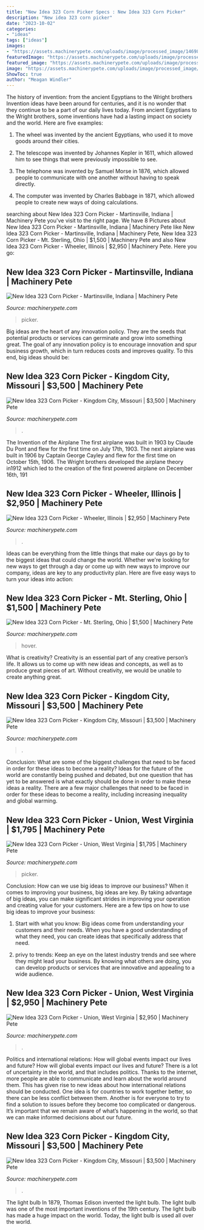 ```yaml
---
title: "New Idea 323 Corn Picker Specs : New Idea 323 Corn Picker"
description: "New idea 323 corn picker"
date: "2023-10-02"
categories:
- "ideas"
tags: ["ideas"]
images:
- "https://assets.machinerypete.com/uploads/image/processed_image/14698844/img.axd"
featuredImage: "https://assets.machinerypete.com/uploads/image/processed_image/14610955/img.axd"
featured_image: "https://assets.machinerypete.com/uploads/image/processed_image/4657151/img.axd"
image: "https://assets.machinerypete.com/uploads/image/processed_image/14698978/img.axd"
ShowToc: true
author: "Meagan Windler"
---
```



The history of invention: from the ancient Egyptians to the Wright brothers
Invention ideas have been around for centuries, and it is no wonder that they continue to be a part of our daily lives today. From ancient Egyptians to the Wright brothers, some inventions have had a lasting impact on society and the world. Here are five examples:
1) The wheel was invented by the ancient Egyptians, who used it to move goods around their cities.

2) The telescope was invented by Johannes Kepler in 1611, which allowed him to see things that were previously impossible to see.

3) The telephone was invented by Samuel Morse in 1876, which allowed people to communicate with one another without having to speak directly.

4) The computer was invented by Charles Babbage in 1871, which allowed people to create new ways of doing calculations.

	

		
searching about New Idea 323 Corn Picker - Martinsville, Indiana | Machinery Pete you've visit to the right page. We have 8 Pictures about New Idea 323 Corn Picker - Martinsville, Indiana | Machinery Pete like New Idea 323 Corn Picker - Martinsville, Indiana | Machinery Pete, New Idea 323 Corn Picker - Mt. Sterling, Ohio | $1,500 | Machinery Pete and also New Idea 323 Corn Picker - Wheeler, Illinois | $2,950 | Machinery Pete. Here you go:
		
    
## New Idea 323 Corn Picker - Martinsville, Indiana | Machinery Pete

<img loading=lazy src="https://assets.machinerypete.com/uploads/image/processed_image/4657151/img.axd" onerror="this.onerror=null;this.src='https://tse3.mm.bing.net/th?id=OIP.6SgjAU83oJNcsDseYN91sQHaFj&amp;pid=15.1';" alt="New Idea 323 Corn Picker - Martinsville, Indiana | Machinery Pete">

_Source: machinerypete.com_

>picker. 

	

Big ideas are the heart of any innovation policy. They are the seeds that potential products or services can germinate and grow into something great. The goal of any innovation policy is to encourage innovation and spur business growth, which in turn reduces costs and improves quality. To this end, big ideas should be: 

    
## New Idea 323 Corn Picker - Kingdom City, Missouri | $3,500 | Machinery Pete

<img loading=lazy src="https://assets.machinerypete.com/uploads/image/processed_image/14698978/img.axd" onerror="this.onerror=null;this.src='https://tse4.mm.bing.net/th?id=OIP.4DOA976d6yI0-rM_S5bGfAHaE8&amp;pid=15.1';" alt="New Idea 323 Corn Picker - Kingdom City, Missouri | $3,500 | Machinery Pete">

_Source: machinerypete.com_

>. 

	

The Invention of the Airplane
The first airplane was built in 1903 by Claude Du Pont and flew for the first time on July 17th, 1903. The next airplane was built in 1906 by Captain George Cayley and flew for the first time on October 15th, 1906. The Wright brothers developed the airplane theory in1912 which led to the creation of the first powered airplane on December 16th, 191
    
## New Idea 323 Corn Picker - Wheeler, Illinois | $2,950 | Machinery Pete

<img loading=lazy src="https://assets.machinerypete.com/uploads/image/processed_image/14610955/img.axd" onerror="this.onerror=null;this.src='https://tse1.mm.bing.net/th?id=OIP.RPx9UrsfsoYvY11yFjUpwwHaFj&amp;pid=15.1';" alt="New Idea 323 Corn Picker - Wheeler, Illinois | $2,950 | Machinery Pete">

_Source: machinerypete.com_

>. 

	

Ideas can be everything from the little things that make our days go by to the biggest ideas that could change the world. Whether we're looking for new ways to get through a day or come up with new ways to improve our company, ideas are key to any productivity plan. Here are five easy ways to turn your ideas into action: 

    
## New Idea 323 Corn Picker - Mt. Sterling, Ohio | $1,500 | Machinery Pete

<img loading=lazy src="https://assets.machinerypete.com/uploads/image/processed_image/13752204/img.axd" onerror="this.onerror=null;this.src='https://tse4.mm.bing.net/th?id=OIP.4gvvU1nIreqVsghlc5PVZgHaFj&amp;pid=15.1';" alt="New Idea 323 Corn Picker - Mt. Sterling, Ohio | $1,500 | Machinery Pete">

_Source: machinerypete.com_

>hover. 

	

What is creativity?
Creativity is an essential part of any creative person’s life. It allows us to come up with new ideas and concepts, as well as to produce great pieces of art. Without creativity, we would be unable to create anything great.

    
## New Idea 323 Corn Picker - Kingdom City, Missouri | $3,500 | Machinery Pete

<img loading=lazy src="https://assets.machinerypete.com/uploads/image/processed_image/14698844/img.axd" onerror="this.onerror=null;this.src='https://tse2.mm.bing.net/th?id=OIP.IvHjOK6HhNG2GozUAvHIUAHaE8&amp;pid=15.1';" alt="New Idea 323 Corn Picker - Kingdom City, Missouri | $3,500 | Machinery Pete">

_Source: machinerypete.com_

>. 

	

Conclusion: What are some of the biggest challenges that need to be faced in order for these ideas to become a reality?
Ideas for the future of the world are constantly being pushed and debated, but one question that has yet to be answered is what exactly should be done in order to make these ideas a reality. There are a few major challenges that need to be faced in order for these ideas to become a reality, including increasing inequality and global warming.

    
## New Idea 323 Corn Picker - Union, West Virginia | $1,795 | Machinery Pete

<img loading=lazy src="https://assets.machinerypete.com/uploads/image/processed_image/12201254/img.axd" onerror="this.onerror=null;this.src='https://tse3.mm.bing.net/th?id=OIP.NInQ8dKxiucDw3ZwmLeM6AHaFj&amp;pid=15.1';" alt="New Idea 323 Corn Picker - Union, West Virginia | $1,795 | Machinery Pete">

_Source: machinerypete.com_

>picker. 

	

Conclusion: How can we use big ideas to improve our business?
When it comes to improving your business, big ideas are key. By taking advantage of big ideas, you can make significant strides in improving your operation and creating value for your customers. Here are a few tips on how to use big ideas to improve your business:
1. Start with what you know: Big ideas come from understanding your customers and their needs. When you have a good understanding of what they need, you can create ideas that specifically address that need.

2. privy to trends: Keep an eye on the latest industry trends and see where they might lead your business. By knowing what others are doing, you can develop products or services that are innovative and appealing to a wide audience.


    
## New Idea 323 Corn Picker - Union, West Virginia | $2,950 | Machinery Pete

<img loading=lazy src="https://assets.machinerypete.com/uploads/image/processed_image/12420131/img.axd" onerror="this.onerror=null;this.src='https://tse3.mm.bing.net/th?id=OIP.wp-acVZBCbXPuSS575JUmwHaFj&amp;pid=15.1';" alt="New Idea 323 Corn Picker - Union, West Virginia | $2,950 | Machinery Pete">

_Source: machinerypete.com_

>. 

	

Politics and international relations: How will global events impact our lives and future?
How will global events impact our lives and future? There is a lot of uncertainty in the world, and that includes politics. Thanks to the internet, more people are able to communicate and learn about the world around them. This has given rise to new ideas about how international relations should be conducted. 
One idea is for countries to work together better, so there can be less conflict between them. Another is for everyone to try to find a solution to issues before they become too complicated or dangerous. It’s important that we remain aware of what’s happening in the world, so that we can make informed decisions about our future.

    
## New Idea 323 Corn Picker - Kingdom City, Missouri | $3,500 | Machinery Pete

<img loading=lazy src="https://assets.machinerypete.com/uploads/image/processed_image/14698933/img.axd" onerror="this.onerror=null;this.src='https://tse1.mm.bing.net/th?id=OIP.rlPegjR9J6NhxURJ5--hUgHaE8&amp;pid=15.1';" alt="New Idea 323 Corn Picker - Kingdom City, Missouri | $3,500 | Machinery Pete">

_Source: machinerypete.com_

>. 

	

The light bulb
In 1879, Thomas Edison invented the light bulb. The light bulb was one of the most important inventions of the 19th century. The light bulb has made a huge impact on the world. Today, the light bulb is used all over the world.

